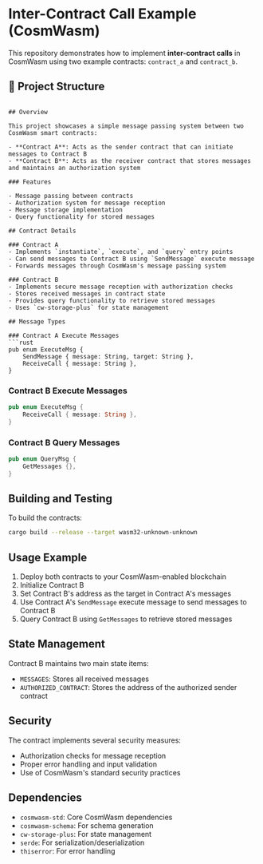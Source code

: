# Inter-Contract Call Example (CosmWasm)

This repository demonstrates how to implement **inter-contract calls** in CosmWasm using two example contracts: `contract_a` and `contract_b`.

## 📁 Project Structure

```

## Overview

This project showcases a simple message passing system between two CosmWasm smart contracts:

- **Contract A**: Acts as the sender contract that can initiate messages to Contract B
- **Contract B**: Acts as the receiver contract that stores messages and maintains an authorization system

### Features

- Message passing between contracts
- Authorization system for message reception
- Message storage implementation
- Query functionality for stored messages

## Contract Details

### Contract A
- Implements `instantiate`, `execute`, and `query` entry points
- Can send messages to Contract B using `SendMessage` execute message
- Forwards messages through CosmWasm's message passing system

### Contract B
- Implements secure message reception with authorization checks
- Stores received messages in contract state
- Provides query functionality to retrieve stored messages
- Uses `cw-storage-plus` for state management

## Message Types

### Contract A Execute Messages
```rust
pub enum ExecuteMsg {
    SendMessage { message: String, target: String },
    ReceiveCall { message: String },
}
```

### Contract B Execute Messages
```rust
pub enum ExecuteMsg {
    ReceiveCall { message: String },
}
```

### Contract B Query Messages
```rust
pub enum QueryMsg {
    GetMessages {},
}
```

## Building and Testing

To build the contracts:

```bash
cargo build --release --target wasm32-unknown-unknown
```

## Usage Example

1. Deploy both contracts to your CosmWasm-enabled blockchain
2. Initialize Contract B
3. Set Contract B's address as the target in Contract A's messages
4. Use Contract A's `SendMessage` execute message to send messages to Contract B
5. Query Contract B using `GetMessages` to retrieve stored messages

## State Management

Contract B maintains two main state items:
- `MESSAGES`: Stores all received messages
- `AUTHORIZED_CONTRACT`: Stores the address of the authorized sender contract

## Security

The contract implements several security measures:
- Authorization checks for message reception
- Proper error handling and input validation
- Use of CosmWasm's standard security practices

## Dependencies

- `cosmwasm-std`: Core CosmWasm dependencies
- `cosmwasm-schema`: For schema generation
- `cw-storage-plus`: For state management
- `serde`: For serialization/deserialization
- `thiserror`: For error handling

